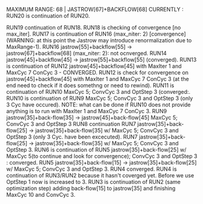 MAXIMUM RANGE: 68 | JASTROW[67]+BACKFLOW[68]
CURRENTLY    : RUN20 is continuation of RUN20.

RUN19 continuation of RUN18.
RUN18 is checking of convergence [no max_iter].
RUN17 is continuation of RUN16 (max_niter: 2) [convergence] (WARNING: at this point the Jastrow may introduce renormalization due to MaxRange-1).
RUN16 jastrow[55]+backflow[55] -> jastrow[67]+backflow[68] (max_niter: 2): not ocnverged.
RUN14 jastrow[45]+backflow[45] -> jastrow[55]+backflow[55] (converged).
RUN13 is continuation of RUN12 jastrow[45]+backflow[45] with MaxIter 1 and MaxCyc 7 ConCyc 3 - CONVERGED.
RUN12 is check for convergence on jastrow[45]+backflow[45] with MaxIter 1 and MaxCyc 7 ConCyc 3 (at the end need to check if it does somethng or need to rewind). 
RUN11 is continuation of RUN10 MaxCyc 5; ConvCyc 3 and OptStep 3 (converged:.
RUN10 is continuation of RUN9 MaxCyc 5; ConvCyc 3 and OptStep 3 (only 3 Cyc have occured).
	NOTE: what can be done if RUN10 does not provide anything is to run with MaxIter 1 and MaxCyc 7 ConCyc 3.
RUN9 jastrow[35]+back-flow[35] ->  jastrow[45]+back-flow[45] MaxCyc 5; ConvCyc 3 and OptStep 3 
RUN8 continuation RUN7 jastrow[35]+back-flow[25] ->  jastrow[35]+back-flow[35] w/ MaxCyc 5; ConvCyc 3 and OptStep 3 (only 3 Cyc. have been excecuted).
RUN7 jastrow[35]+back-flow[25] ->  jastrow[35]+back-flow[35] w/ MaxCyc 5; ConvCyc 3 and OptStep 3.
RUN6 is continuation of  RUN5 jastrow[35]+back-flow[25] w/ MaxCyc 5(to continue and look for convergence); ConvCyc 3 and OptStep 3 : converged.
RUN5 jastrow[35]+back-flow[15] ->  jastrow[35]+back-flow[25] w/ MaxCyc 5; ConvCyc 3 and OptStep 3.
RUN4 converged.
RUN4 is continuation of RUN3/RUN2 because it hasn't coverged yet. Before we use OptStep 1 now is increased to 3.
RUN3 is continuation of RUN2 (same optimization step) adding back-flow[15] to jastrow[35] and finishing MaxCyc 10 and ConvCyc 3.
